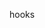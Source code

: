 <!--
 * @Author: your name
 * @Date: 2021-11-03 22:46:47
 * @LastEditTime: 2021-11-03 22:46:55
 * @LastEditors: your name
 * @Description: In User Settings Edit
 * @FilePath: /react-vite/src/hooks/readme.md
-->
hooks